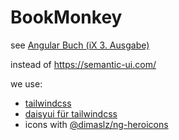 # BookMonkey

see [Angular Buch (iX 3. Ausgabe)](https://angular-buch.com/)

instead of  https://semantic-ui.com/ 

we use:
* [tailwindcss](https://tailwindcss.com/)
* [daisyui für tailwindcss](https://daisyui.com/)
* icons with [@dimaslz/ng-heroicons](https://github.com/dimaslz/ng-heroicons/blob/master/projects/ng-heroicons/README.md)


